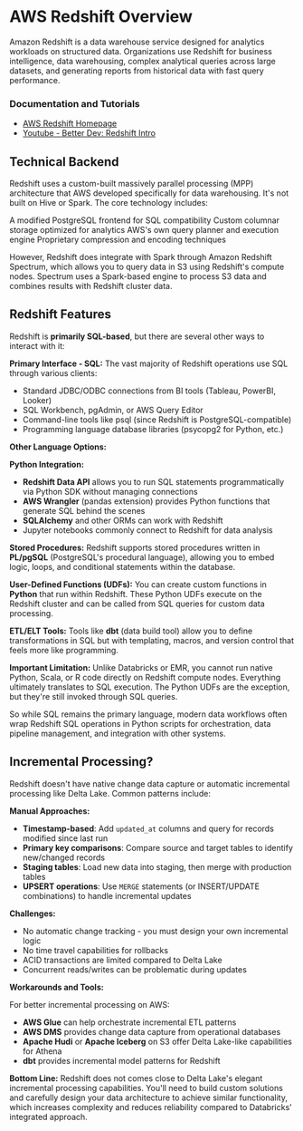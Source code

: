 # AWS Redshift Overview
Amazon Redshift is a data warehouse service designed for analytics workloads on structured data. Organizations use Redshift for business intelligence, data warehousing, complex analytical queries across large datasets, and generating reports from historical data with fast query performance.

### Documentation and Tutorials
- [AWS Redshift Homepage](https://aws.amazon.com/pm/redshift/)
- [Youtube - Better Dev: Redshift Intro](https://www.youtube.com/watch?v=IAagaCN4CIk)

## Technical Backend
Redshift uses a custom-built massively parallel processing (MPP) architecture that AWS developed specifically for data warehousing. It's not built on Hive or Spark. The core technology includes:

A modified PostgreSQL frontend for SQL compatibility
Custom columnar storage optimized for analytics
AWS's own query planner and execution engine
Proprietary compression and encoding techniques

However, Redshift does integrate with Spark through Amazon Redshift Spectrum, which allows you to query data in S3 using Redshift's compute nodes. Spectrum uses a Spark-based engine to process S3 data and combines results with Redshift cluster data.

## Redshift Features
Redshift is **primarily SQL-based**, but there are several other ways to interact with it:

**Primary Interface - SQL:**
The vast majority of Redshift operations use SQL through various clients:
- Standard JDBC/ODBC connections from BI tools (Tableau, PowerBI, Looker)
- SQL Workbench, pgAdmin, or AWS Query Editor
- Command-line tools like psql (since Redshift is PostgreSQL-compatible)
- Programming language database libraries (psycopg2 for Python, etc.)

**Other Language Options:**

**Python Integration:**
- **Redshift Data API** allows you to run SQL statements programmatically via Python SDK without managing connections
- **AWS Wrangler** (pandas extension) provides Python functions that generate SQL behind the scenes
- **SQLAlchemy** and other ORMs can work with Redshift
- Jupyter notebooks commonly connect to Redshift for data analysis

**Stored Procedures:**
Redshift supports stored procedures written in **PL/pgSQL** (PostgreSQL's procedural language), allowing you to embed logic, loops, and conditional statements within the database.

**User-Defined Functions (UDFs):**
You can create custom functions in **Python** that run within Redshift. These Python UDFs execute on the Redshift cluster and can be called from SQL queries for custom data processing.

**ETL/ELT Tools:**
Tools like **dbt** (data build tool) allow you to define transformations in SQL but with templating, macros, and version control that feels more like programming.

**Important Limitation:**
Unlike Databricks or EMR, you cannot run native Python, Scala, or R code directly on Redshift compute nodes. Everything ultimately translates to SQL execution. The Python UDFs are the exception, but they're still invoked through SQL queries.

So while SQL remains the primary language, modern data workflows often wrap Redshift SQL operations in Python scripts for orchestration, data pipeline management, and integration with other systems.

## Incremental Processing?
Redshift doesn't have native change data capture or automatic incremental processing like Delta Lake. Common patterns include:

**Manual Approaches:**
- **Timestamp-based**: Add `updated_at` columns and query for records modified since last run
- **Primary key comparisons**: Compare source and target tables to identify new/changed records
- **Staging tables**: Load new data into staging, then merge with production tables
- **UPSERT operations**: Use `MERGE` statements (or INSERT/UPDATE combinations) to handle incremental updates

**Challenges:**
- No automatic change tracking - you must design your own incremental logic
- No time travel capabilities for rollbacks
- ACID transactions are limited compared to Delta Lake
- Concurrent reads/writes can be problematic during updates

**Workarounds and Tools:**

For better incremental processing on AWS:
- **AWS Glue** can help orchestrate incremental ETL patterns
- **AWS DMS** provides change data capture from operational databases
- **Apache Hudi** or **Apache Iceberg** on S3 offer Delta Lake-like capabilities for Athena
- **dbt** provides incremental model patterns for Redshift

**Bottom Line:**
Redshift does not comes close to Delta Lake's elegant incremental processing capabilities. You'll need to build custom solutions and carefully design your data architecture to achieve similar functionality, which increases complexity and reduces reliability compared to Databricks' integrated approach.
